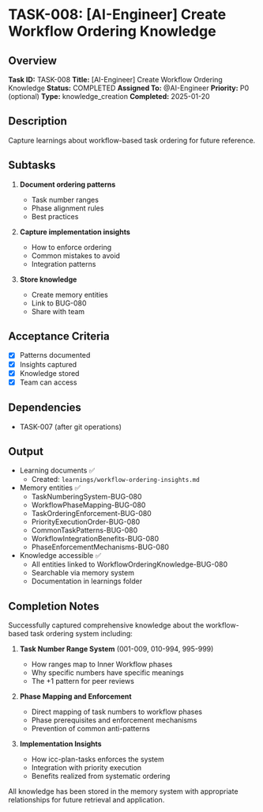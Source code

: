 # TASK-008: [AI-Engineer] Create Workflow Ordering Knowledge

## Overview
**Task ID:** TASK-008
**Title:** [AI-Engineer] Create Workflow Ordering Knowledge
**Status:** COMPLETED
**Assigned To:** @AI-Engineer
**Priority:** P0 (optional)
**Type:** knowledge_creation
**Completed:** 2025-01-20

## Description
Capture learnings about workflow-based task ordering for future reference.

## Subtasks
1. **Document ordering patterns**
   - Task number ranges
   - Phase alignment rules
   - Best practices

2. **Capture implementation insights**
   - How to enforce ordering
   - Common mistakes to avoid
   - Integration patterns

3. **Store knowledge**
   - Create memory entities
   - Link to BUG-080
   - Share with team

## Acceptance Criteria
- [x] Patterns documented
- [x] Insights captured
- [x] Knowledge stored
- [x] Team can access

## Dependencies
- TASK-007 (after git operations)

## Output
- Learning documents ✅
  - Created: `learnings/workflow-ordering-insights.md`
- Memory entities ✅
  - TaskNumberingSystem-BUG-080
  - WorkflowPhaseMapping-BUG-080
  - TaskOrderingEnforcement-BUG-080
  - PriorityExecutionOrder-BUG-080
  - CommonTaskPatterns-BUG-080
  - WorkflowIntegrationBenefits-BUG-080
  - PhaseEnforcementMechanisms-BUG-080
- Knowledge accessible ✅
  - All entities linked to WorkflowOrderingKnowledge-BUG-080
  - Searchable via memory system
  - Documentation in learnings folder

## Completion Notes
Successfully captured comprehensive knowledge about the workflow-based task ordering system including:

1. **Task Number Range System** (001-009, 010-994, 995-999)
   - How ranges map to Inner Workflow phases
   - Why specific numbers have specific meanings
   - The +1 pattern for peer reviews

2. **Phase Mapping and Enforcement**
   - Direct mapping of task numbers to workflow phases
   - Phase prerequisites and enforcement mechanisms
   - Prevention of common anti-patterns

3. **Implementation Insights**
   - How icc-plan-tasks enforces the system
   - Integration with priority execution
   - Benefits realized from systematic ordering

All knowledge has been stored in the memory system with appropriate relationships for future retrieval and application.